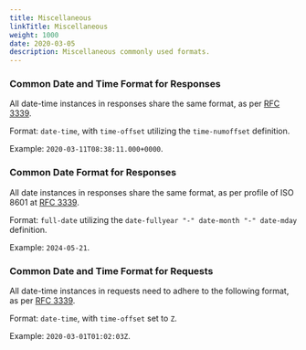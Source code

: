 ```yaml
---
title: Miscellaneous
linkTitle: Miscellaneous
weight: 1000
date: 2020-03-05
description: Miscellaneous commonly used formats.
---
```


### Common Date and Time Format for Responses

All date-time instances in responses share the same format, as per [RFC 3339](https://tools.ietf.org/html/rfc3339#section-5.6).

Format: `date-time`, with `time-offset` utilizing the `time-numoffset` definition.

Example: `2020-03-11T08:38:11.000+0000`.

### Common Date Format for Responses

All date instances in responses share the same format, as per profile of ISO 8601 at [RFC 3339](https://tools.ietf.org/html/rfc3339#section-5.6).

Format: `full-date` utilizing the `date-fullyear "-" date-month "-" date-mday` definition.

Example: `2024-05-21`.

### Common Date and Time Format for Requests

All date-time instances in requests need to adhere to the following format, as per [RFC 3339](https://tools.ietf.org/html/rfc3339#section-5.6).

Format: `date-time`, with `time-offset` set to `Z`.

Example: `2020-03-01T01:02:03Z`.
